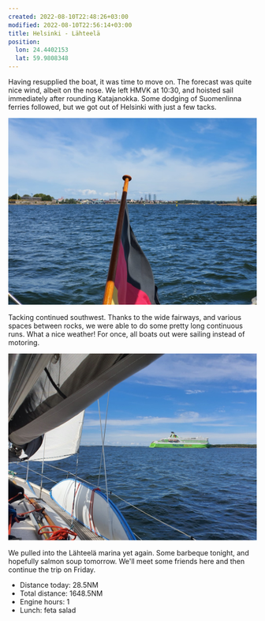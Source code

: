 ```yaml
---
created: 2022-08-10T22:48:26+03:00
modified: 2022-08-10T22:56:14+03:00
title: Helsinki - Lähteelä
position:
  lon: 24.4402153
  lat: 59.9808348
---
```


Having resupplied the boat, it was time to move on. The forecast was quite nice wind, albeit on the nose. We left HMVK at 10:30, and hoisted sail immediately after rounding Katajanokka. Some dodging of Suomenlinna ferries followed, but we got out of Helsinki with just a few tacks.

![Image](../2022/fdb50fa673de661fd1f3bfedd6522895.jpg) 

Tacking continued southwest. Thanks to the wide fairways,  and various spaces between rocks, we were able to do some pretty long continuous runs. What a nice weather! For once, all boats out were sailing instead of motoring.

![Image](../2022/16146c611c399c69dcfdcaf8d380645a.jpg) 

We pulled into the Lähteelä marina yet again. Some barbeque tonight, and hopefully salmon soup tomorrow. We'll meet some friends here and then continue the trip on Friday.

* Distance today: 28.5NM
* Total distance: 1648.5NM
* Engine hours: 1
* Lunch: feta salad
